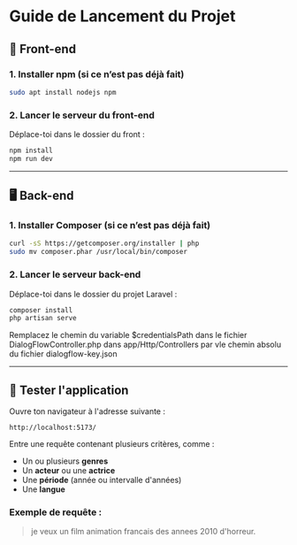 # Guide de Lancement du Projet

## 🔧 Front-end

### 1. Installer npm (si ce n’est pas déjà fait)

```bash
sudo apt install nodejs npm
```

### 2. Lancer le serveur du front-end

Déplace-toi dans le dossier du front :

```bash
npm install
npm run dev
```

---

## 🖥️ Back-end

### 1. Installer Composer (si ce n’est pas déjà fait)

```bash
curl -sS https://getcomposer.org/installer | php
sudo mv composer.phar /usr/local/bin/composer
```

### 2. Lancer le serveur back-end

Déplace-toi dans le dossier du projet Laravel :

```bash
composer install
php artisan serve
```
Remplacez le chemin du variable $credentialsPath dans le fichier DialogFlowController.php dans app/Http/Controllers par vle chemin absolu du fichier dialogflow-key.json

---

## 🧪 Tester l'application

Ouvre ton navigateur à l'adresse suivante :

```
http://localhost:5173/
```

Entre une requête contenant plusieurs critères, comme :

- Un ou plusieurs **genres**
- Un **acteur** ou une **actrice**
- Une **période** (année ou intervalle d'années)
- Une **langue**

### Exemple de requête :

> je veux un film animation francais des annees 2010 d'horreur.
